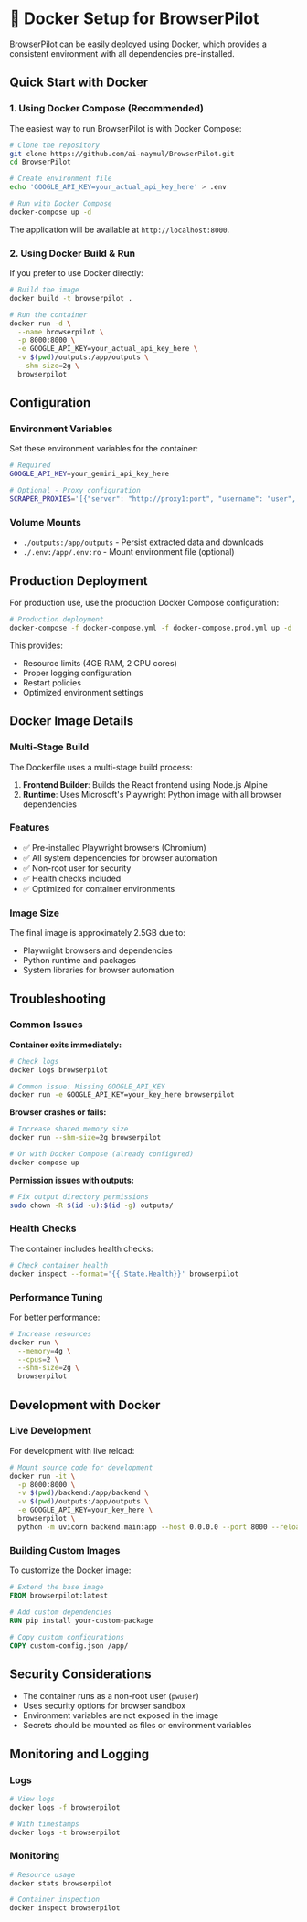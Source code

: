 # 🐳 Docker Setup for BrowserPilot

BrowserPilot can be easily deployed using Docker, which provides a consistent environment with all dependencies pre-installed.

## Quick Start with Docker

### 1. Using Docker Compose (Recommended)

The easiest way to run BrowserPilot is with Docker Compose:

```bash
# Clone the repository
git clone https://github.com/ai-naymul/BrowserPilot.git
cd BrowserPilot

# Create environment file
echo 'GOOGLE_API_KEY=your_actual_api_key_here' > .env

# Run with Docker Compose
docker-compose up -d
```

The application will be available at `http://localhost:8000`.

### 2. Using Docker Build & Run

If you prefer to use Docker directly:

```bash
# Build the image
docker build -t browserpilot .

# Run the container
docker run -d \
  --name browserpilot \
  -p 8000:8000 \
  -e GOOGLE_API_KEY=your_actual_api_key_here \
  -v $(pwd)/outputs:/app/outputs \
  --shm-size=2g \
  browserpilot
```

## Configuration

### Environment Variables

Set these environment variables for the container:

```bash
# Required
GOOGLE_API_KEY=your_gemini_api_key_here

# Optional - Proxy configuration
SCRAPER_PROXIES='[{"server": "http://proxy1:port", "username": "user", "password": "pass"}]'
```

### Volume Mounts

- `./outputs:/app/outputs` - Persist extracted data and downloads
- `./.env:/app/.env:ro` - Mount environment file (optional)

## Production Deployment

For production use, use the production Docker Compose configuration:

```bash
# Production deployment
docker-compose -f docker-compose.yml -f docker-compose.prod.yml up -d
```

This provides:
- Resource limits (4GB RAM, 2 CPU cores)
- Proper logging configuration
- Restart policies
- Optimized environment settings

## Docker Image Details

### Multi-Stage Build
The Dockerfile uses a multi-stage build process:
1. **Frontend Builder**: Builds the React frontend using Node.js Alpine
2. **Runtime**: Uses Microsoft's Playwright Python image with all browser dependencies

### Features
- ✅ Pre-installed Playwright browsers (Chromium)
- ✅ All system dependencies for browser automation
- ✅ Non-root user for security
- ✅ Health checks included
- ✅ Optimized for container environments

### Image Size
The final image is approximately 2.5GB due to:
- Playwright browsers and dependencies
- Python runtime and packages
- System libraries for browser automation

## Troubleshooting

### Common Issues

**Container exits immediately:**
```bash
# Check logs
docker logs browserpilot

# Common issue: Missing GOOGLE_API_KEY
docker run -e GOOGLE_API_KEY=your_key_here browserpilot
```

**Browser crashes or fails:**
```bash
# Increase shared memory size
docker run --shm-size=2g browserpilot

# Or with Docker Compose (already configured)
docker-compose up
```

**Permission issues with outputs:**
```bash
# Fix output directory permissions
sudo chown -R $(id -u):$(id -g) outputs/
```

### Health Checks

The container includes health checks:
```bash
# Check container health
docker inspect --format='{{.State.Health}}' browserpilot
```

### Performance Tuning

For better performance:
```bash
# Increase resources
docker run \
  --memory=4g \
  --cpus=2 \
  --shm-size=2g \
  browserpilot
```

## Development with Docker

### Live Development
For development with live reload:

```bash
# Mount source code for development
docker run -it \
  -p 8000:8000 \
  -v $(pwd)/backend:/app/backend \
  -v $(pwd)/outputs:/app/outputs \
  -e GOOGLE_API_KEY=your_key_here \
  browserpilot \
  python -m uvicorn backend.main:app --host 0.0.0.0 --port 8000 --reload
```

### Building Custom Images

To customize the Docker image:

```dockerfile
# Extend the base image
FROM browserpilot:latest

# Add custom dependencies
RUN pip install your-custom-package

# Copy custom configurations
COPY custom-config.json /app/
```

## Security Considerations

- The container runs as a non-root user (`pwuser`)
- Uses security options for browser sandbox
- Environment variables are not exposed in the image
- Secrets should be mounted as files or environment variables

## Monitoring and Logging

### Logs
```bash
# View logs
docker logs -f browserpilot

# With timestamps
docker logs -t browserpilot
```

### Monitoring
```bash
# Resource usage
docker stats browserpilot

# Container inspection
docker inspect browserpilot
```
